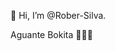 👋 Hi, I’m @Rober-Silva.  

Aguante Bokita 💙💛💙


<!---
Rober-Silva/Rober-Silva is a ✨ special ✨ repository because its `README.md` (this file) appears on your GitHub profile.
You can click the Preview link to take a look at your changes.
--->
